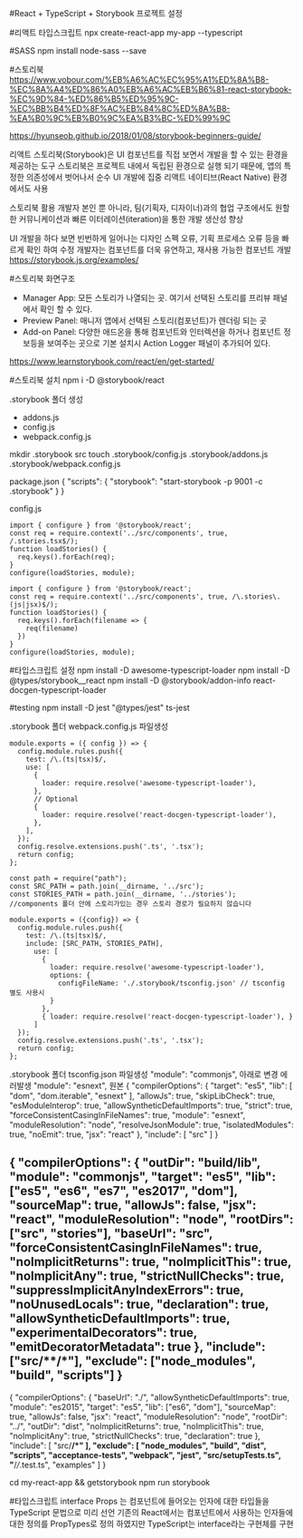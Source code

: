 #React + TypeScript + Storybook 프로젝트 설정

#리액트 타입스크립트
npx create-react-app my-app --typescript


#SASS
npm install node-sass --save


#스토리북
https://www.vobour.com/%EB%A6%AC%EC%95%A1%ED%8A%B8-%EC%8A%A4%ED%86%A0%EB%A6%AC%EB%B6%81-react-storybook-%EC%9D%84-%ED%86%B5%ED%95%9C-%EC%BB%B4%ED%8F%AC%EB%84%8C%ED%8A%B8-%EA%B0%9C%EB%B0%9C%EA%B3%BC-%ED%99%9C

https://hyunseob.github.io/2018/01/08/storybook-beginners-guide/

리액트 스토리북(Storybook)은 UI 컴포넌트를 직접 보면서 개발을 할 수 있는 환경을 제공하는 도구
스토리북은 프로젝트 내에서 독립된 환경으로 실행 되기 때문에, 앱의 특정한 의존성에서 벗어나서 순수 UI 개발에 집중
리액트 네이티브(React Native) 환경에서도 사용

스토리북 활용
개발자 본인 뿐 아니라, 팀(기획자, 디자이너)과의 협업 구조에서도 원할한 커뮤니케이션과 빠른 이터레이션(iteration)을 통한 개발 생산성 향상

UI 개발을 하다 보면 빈번하게 일어나는 디자인 스펙 오류, 기획 프로세스 오류 등을 빠르게 확인 하여 수정
개발자는 컴포넌트를 더욱 유연하고, 재사용 가능한 컴포넌트 개발
https://storybook.js.org/examples/


#스토리북 화면구조
* Manager App: 모든 스토리가 나열되는 곳. 여기서 선택된 스토리를 프리뷰 패널에서 확인 할 수 있다.
* Preview Panel: 매니저 앱에서 선택된 스토리(컴포넌트)가 렌더링 되는 곳
* Add-on Panel: 다양한 애드온을 통해 컴포넌트와 인터렉션을 하거나 컴포넌트 정보등을 보여주는 곳으로 기본 설치시 Action Logger 패널이 추가되어 있다.



https://www.learnstorybook.com/react/en/get-started/

#스토리북 설치
npm i -D @storybook/react


.storybook 폴더 생성
- addons.js
- config.js
- webpack.config.js

mkdir .storybook src
touch .storybook/config.js .storybook/addons.js .storybook/webpack.config.js



package.json
{
  "scripts": {
    "storybook": "start-storybook -p 9001 -c .storybook"
  }
}


config.js
```
import { configure } from '@storybook/react';
const req = require.context('../src/components', true, /.stories.tsx$/);
function loadStories() {
  req.keys().forEach(req);
}
configure(loadStories, module);
```
```
import { configure } from '@storybook/react';
const req = require.context('../src/components', true, /\.stories\.(js|jsx)$/);
function loadStories() {
  req.keys().forEach(filename => {
    req(filename)
  })
}
configure(loadStories, module);
```



#타입스크립트 설정
npm install -D awesome-typescript-loader
npm install -D @types/storybook__react
npm install -D @storybook/addon-info react-docgen-typescript-loader

#testing
npm install -D jest "@types/jest" ts-jest



.storybook 폴더 webpack.config.js 파일생성
```
module.exports = ({ config }) => {
  config.module.rules.push({
    test: /\.(ts|tsx)$/,
    use: [
      {
        loader: require.resolve('awesome-typescript-loader'),
      },
      // Optional
      {
        loader: require.resolve('react-docgen-typescript-loader'),
      },
    ],
  });
  config.resolve.extensions.push('.ts', '.tsx');
  return config;
};
```

```
const path = require("path");
const SRC_PATH = path.join(__dirname, '../src');
const STORIES_PATH = path.join(__dirname, '../stories');
//components 폴더 안에 스토리가있는 경우 스토리 경로가 필요하지 않습니다

module.exports = ({config}) => {
  config.module.rules.push({
    test: /\.(ts|tsx)$/,
    include: [SRC_PATH, STORIES_PATH],
      use: [
        {
          loader: require.resolve('awesome-typescript-loader'),
          options: {
            configFileName: './.storybook/tsconfig.json' // tsconfig 별도 사용시
          }
        },
        { loader: require.resolve('react-docgen-typescript-loader'), }
      ]
  });
  config.resolve.extensions.push('.ts', '.tsx');
  return config;
};
```


.storybook 폴더 tsconfig.json 파일생성
"module": "commonjs", 아래로 변경 에러발생
"module": "esnext",
원본
{
  "compilerOptions": {
    "target": "es5",
    "lib": [
      "dom",
      "dom.iterable",
      "esnext"
    ],
    "allowJs": true,
    "skipLibCheck": true,
    "esModuleInterop": true,
    "allowSyntheticDefaultImports": true,
    "strict": true,
    "forceConsistentCasingInFileNames": true,
    "module": "esnext",
    "moduleResolution": "node",
    "resolveJsonModule": true,
    "isolatedModules": true,
    "noEmit": true,
    "jsx": "react"
  },
  "include": [
    "src"
  ]
}







{
  "compilerOptions": {
    "outDir": "build/lib",
    "module": "commonjs",
    "target": "es5",
    "lib": ["es5", "es6", "es7", "es2017", "dom"],
    "sourceMap": true,
    "allowJs": false,
    "jsx": "react",
    "moduleResolution": "node",
    "rootDirs": ["src", "stories"],
    "baseUrl": "src",
    "forceConsistentCasingInFileNames": true,
    "noImplicitReturns": true,
    "noImplicitThis": true,
    "noImplicitAny": true,
    "strictNullChecks": true,
    "suppressImplicitAnyIndexErrors": true,
    "noUnusedLocals": true,
    "declaration": true,
    "allowSyntheticDefaultImports": true,
    "experimentalDecorators": true,
    "emitDecoratorMetadata": true
  },
  "include": ["src/**/*"],
  "exclude": ["node_modules", "build", "scripts"]
}
---

{
  "compilerOptions": {
    "baseUrl": "./",
    "allowSyntheticDefaultImports": true,
    "module": "es2015",
    "target": "es5",
    "lib": ["es6", "dom"],
    "sourceMap": true,
    "allowJs": false,
    "jsx": "react",
    "moduleResolution": "node",
    "rootDir": "../",
    "outDir": "dist",
    "noImplicitReturns": true,
    "noImplicitThis": true,
    "noImplicitAny": true,
    "strictNullChecks": true,
    "declaration": true
  },
  "include": [
    "src/**/*"
  ],
  "exclude": [
    "node_modules",
    "build",
    "dist",
    "scripts",
    "acceptance-tests",
    "webpack",
    "jest",
    "src/setupTests.ts",
    "**/*/*.test.ts",
    "examples"
  ]
}


cd my-react-app && getstorybook
npm run storybook


#타입스크립트
interface Props 는 컴포넌트에 들어오는 인자에 대한 타입들을 TypeScript 문법으로 미리 선언
기존의 React에서는 컴포넌트에서 사용하는 인자들에 대한 정의를 PropTypes로 정의 하였지만 TypeScript는 interface라는 구현체를 구현